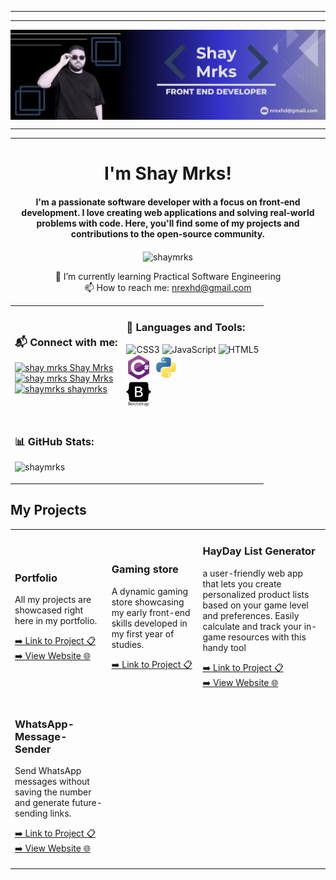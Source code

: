 <hr><hr>
<p><img src="ShayMrks.png" alt="shaymrks" align="center" /></p>
<hr><hr>
<div align="center">
  <h1>I'm Shay Mrks!</h1>
  <h4>I'm a passionate software developer with a focus on front-end development. I love creating web applications and solving real-world problems with code. Here, you'll find some of my projects and contributions to the open-source community.</h4>

  <p> <img src="https://komarev.com/ghpvc/?username=shaymrks&label=Profile%20views&color=0e75b6&style=flat" alt="shaymrks" align="center" /> </p>
</div>
<div align="center">
🌱 I’m currently learning Practical Software Engineering <br>
📫 How to reach me: <a href="mailto:nrexhd@gmail.com">nrexhd@gmail.com</a>
</div>
<div align="center">
  <table style="background-color: transparent;">
    <tr>
      <td style="background-color: transparent;">
        <h3>📬 Connect with me:</h3>
        <p>
          <a href="https://www.linkedin.com/in/shay-mrks-920546260/" target="_blank"><img src="https://raw.githubusercontent.com/rahuldkjain/github-profile-readme-generator/master/src/images/icons/Social/linked-in-alt.svg" alt="shay mrks" width="30" height="40" /> Shay Mrks </a><br>
          <a href="https://www.facebook.com/profile.php?id=100000534363504" target="_blank"><img src="https://raw.githubusercontent.com/rahuldkjain/github-profile-readme-generator/master/src/images/icons/Social/facebook.svg" alt="shay mrks" width="30" height="40" /> Shay Mrks </a><br>
          <a href="https://instagram.com/shaymrks" target="_blank"><img src="https://raw.githubusercontent.com/rahuldkjain/github-profile-readme-generator/master/src/images/icons/Social/instagram.svg" alt="shaymrks" width="30" height="40" /> shaymrks</a>
        </p>
      </td>
      <td style="background-color: transparent;">
        <h3>🚀 Languages and Tools:</h3>
        <p>
          <img src="https://cdn.jsdelivr.net/gh/devicons/devicon/icons/css3/css3-plain.svg" alt="CSS3" width="40" height="40" />
          <img src="https://cdn.jsdelivr.net/gh/devicons/devicon/icons/javascript/javascript-plain.svg" alt="JavaScript" width="40" height="40" />
          <img src="https://cdn.jsdelivr.net/gh/devicons/devicon/icons/html5/html5-plain.svg" alt="HTML5" width="40" height="40" />
         <br>
          <img src="https://raw.githubusercontent.com/devicons/devicon/master/icons/csharp/csharp-original.svg" alt="C#" width="40" height="40" />
          <a href="https://www.python.org" target="_blank" rel="noreferrer"><img src="https://raw.githubusercontent.com/devicons/devicon/master/icons/python/python-original.svg" alt="Python" width="40" height="40" /></a>
         <br>
          <img src="https://raw.githubusercontent.com/devicons/devicon/master/icons/bootstrap/bootstrap-plain-wordmark.svg" alt="Bootstrap" width="40" height="40" />
        </p>
      </td>
    </tr>
    <tr>
      <td colspan="2" style="background-color: transparent;">
        <h3>📊 GitHub Stats:</h3>
        <p><img src="https://github-readme-stats.vercel.app/api/top-langs?username=shaymrks&show_icons=true&locale=en&layout=compact" alt="shaymrks" /></p>
      </td>
    </tr>
  </table>
</div>


## My Projects

<div align="center">
  <table>
    <tr>
      <td>
        <h3>Portfolio</h3>
        <p>
          All my projects are showcased right here in my portfolio.
        </p>
        <p>
          <a href="https://github.com/ShayMrks/My-Portfolio">➡️ Link to Project 📋</a><br>
          <a href="https://shaymrks.github.io/My-Portfolio/" target="_blank">➡️ View Website 🌐</a>
        </p>
      </td>
      <td>
        <h3>Gaming store</h3>
        <p>
          A dynamic gaming store showcasing my early front-end skills developed in my first year of studies.
        </p>
        <p>
          <a href="https://github.com/ShayMrks/GamingStore" target="_blank">➡️ Link to Project 📋</a><br>
        </p>
      </td>
      <td>
        <h3>HayDay List Generator</h3>
        <p>
          a user-friendly web app that lets you create personalized product lists based on your game level and preferences. Easily calculate and track your in-game resources with this handy tool
        </p>
        <p>
          <a href="https://github.com/ShayMrks/HayDayListGenerator" target="_blank">➡️ Link to Project 📋</a><br>
          <a href="https://shaymrks.github.io/HayDayListGenerator/" target="_blank">➡️ View Website 🌐</a>
        </p>
      </td>
    </tr>
        <tr>
      <td>
        <h3>WhatsApp-Message-Sender</h3>
        <p>
        Send WhatsApp messages without saving the number and generate future-sending links.
        </p>
        <p>
          <a href="https://github.com/ShayMrks/WhatsApp-Message-Sender">➡️ Link to Project 📋</a><br>
          <a href="https://shaymrks.github.io/WhatsApp-Message-Sender/" target="_blank">➡️ View Website 🌐</a>
        </p>
      </td>
    </tr>
  </table>
</div>


